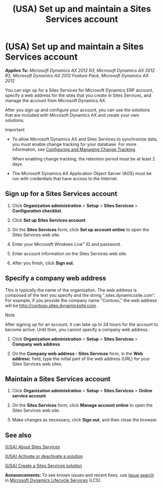 ﻿---
title: (USA) Set up and maintain a Sites Services account
TOCTitle: (USA) Set up and maintain a Sites Services account
ms:assetid: de142cf9-b6b3-4ae7-86bb-d00a98ab1d74
ms:mtpsurl: https://technet.microsoft.com/en-us/library/Hh227411(v=AX.60)
ms:contentKeyID: 36059685
ms.date: 04/18/2014
mtps_version: v=AX.60
---

# (USA) Set up and maintain a Sites Services account 


_**Applies To:** Microsoft Dynamics AX 2012 R3, Microsoft Dynamics AX 2012 R2, Microsoft Dynamics AX 2012 Feature Pack, Microsoft Dynamics AX 2012_

You can sign up for a Sites Services for Microsoft Dynamics ERP account, specify a web address for the sites that you create in Sites Services, and manage the account from Microsoft Dynamics AX.

After you sign up and configure your account, you can use the solutions that are included with Microsoft Dynamics AX and create your own solutions.


> [!IMPORTANT]
> <UL>
> <LI>
> <P>To allow Microsoft Dynamics AX and Sites Services to synchronize data, you must enable change tracking for your database. For more information, see <A href="http://msdn.microsoft.com/en-us/library/bb964713.aspx">Configuring and Managing Change Tracking</A>.</P>
> <P>When enabling change tracking, the retention period must be at least 2 days.</P>
> <LI>
> <P>The Microsoft Dynamics AX Application Object Server (AOS) must be run with credentials that have access to the Internet.</P></LI></UL>



## Sign up for a Sites Services account

1.  Click **Organization administration** \> **Setup** \> **Sites Services** \> **Configuration checklist**.

2.  Click **Set up Sites Services account**.

3.  On the **Sites Services** form, click **Set up account online** to open the Sites Services web site.

4.  Enter your Microsoft Windows Live™ ID and password.

5.  Enter account information on the Sites Services web site.

6.  After you finish, click **Sign out**.

## Specify a company web address

This is typically the name of the organization. The web address is composed of the text you specify and the string ".sites.dynamicssite.com". For example, if you provide the company name "Contoso," the web address will be http://contoso.sites.dynamicssite.com.


> [!NOTE]
> <P>After signing up for an account, it can take up to 24 hours for the account to become active. Until then, you cannot specify a company web address.</P>



1.  Click **Organization administration** \> **Setup** \> **Sites Services** \> **Company web address**.

2.  On the **Company web address - Sites Services** form, in the **Web address:** field, type the initial part of the web address (URL) for your Sites Services web sites.

## Maintain a Sites Services account

1.  Click **Organization administration** \> **Setup** \> **Sites Services** \> **Online service account**.

2.  On the **Sites Services** form, click **Manage account online** to open the Sites Services web site.

3.  Make changes as necessary, click **Sign out**, and then close the browser.

## See also

[(USA) About Sites Services](usa-about-sites-services.md)

[(USA) Activate or deactivate a solution](usa-activate-or-deactivate-a-solution.md)

[(USA) Create a Sites Services solution](usa-create-a-sites-services-solution.md)

  
**Announcements:** To see known issues and recent fixes, use [Issue search](http://go.microsoft.com/fwlink/?linkid=389258) in [Microsoft Dynamics Lifecycle Services](http://go.microsoft.com/fwlink/?linkid=306505) (LCS).

